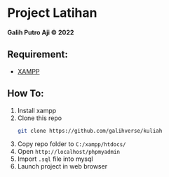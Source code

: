 # Project Latihan
**Galih Putro Aji &copy; 2022**

## Requirement:

- [XAMPP](https://www.apachefriends.org/download.html)

## How To:

1. Install xampp
2. Clone this repo
   ```bash
   git clone https://github.com/galihverse/kuliah
   ```
3. Copy repo folder to `C:/xampp/htdocs/`
4. Open `http://localhost/phpmyadmin`
5. Import `.sql` file into mysql
6. Launch project in web browser


